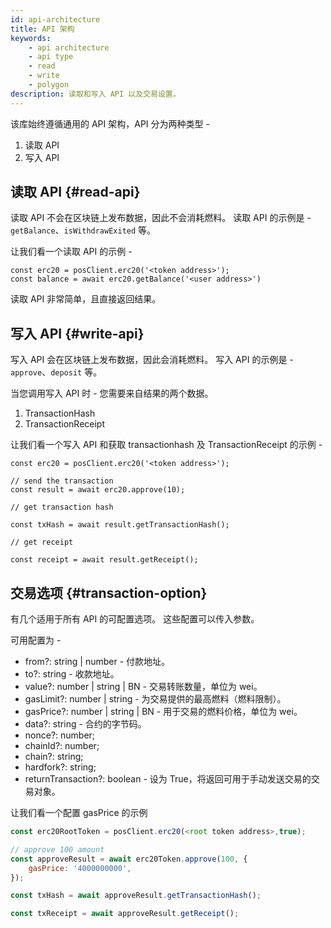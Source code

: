 ```yaml
---
id: api-architecture
title: API 架构
keywords:
    - api architecture
    - api type
    - read
    - write
    - polygon
description: 读取和写入 API 以及交易设置。
---
```


该库始终遵循通用的 API 架构，API 分为两种类型 -

1. 读取 API
2. 写入 API

## 读取 API {#read-api}

读取 API 不会在区块链上发布数据，因此不会消耗燃料。 读取 API 的示例是 - `getBalance`、`isWithdrawExited` 等。

让我们看一个读取 API 的示例 -

```
const erc20 = posClient.erc20('<token address>');
const balance = await erc20.getBalance('<user address>')
```

读取 API 非常简单，且直接返回结果。

## 写入 API {#write-api}

写入 API 会在区块链上发布数据，因此会消耗燃料。 写入 API 的示例是 - `approve`、`deposit` 等。

当您调用写入 API 时 - 您需要来自结果的两个数据。

1. TransactionHash
2. TransactionReceipt

让我们看一个写入 API 和获取 transactionhash 及 TransactionReceipt 的示例 -

```
const erc20 = posClient.erc20('<token address>');

// send the transaction
const result = await erc20.approve(10);

// get transaction hash

const txHash = await result.getTransactionHash();

// get receipt

const receipt = await result.getReceipt();

```

## 交易选项 {#transaction-option}

有几个适用于所有 API 的可配置选项。 这些配置可以传入参数。

可用配置为 -

- from?: string | number - 付款地址。
- to?: string - 收款地址。
- value?: number | string | BN - 交易转账数量，单位为 wei。
- gasLimit?: number | string - 为交易提供的最高燃料（燃料限制）。
- gasPrice?: number | string | BN - 用于交易的燃料价格，单位为 wei。
- data?: string - 合约的字节码。
- nonce?: number;
- chainId?: number;
- chain?: string;
- hardfork?: string;
- returnTransaction?: boolean - 设为 True，将返回可用于手动发送交易的交易对象。

让我们看一个配置 gasPrice 的示例

```js
const erc20RootToken = posClient.erc20(<root token address>,true);

// approve 100 amount
const approveResult = await erc20Token.approve(100, {
    gasPrice: '4000000000',
});

const txHash = await approveResult.getTransactionHash();

const txReceipt = await approveResult.getReceipt();

```
